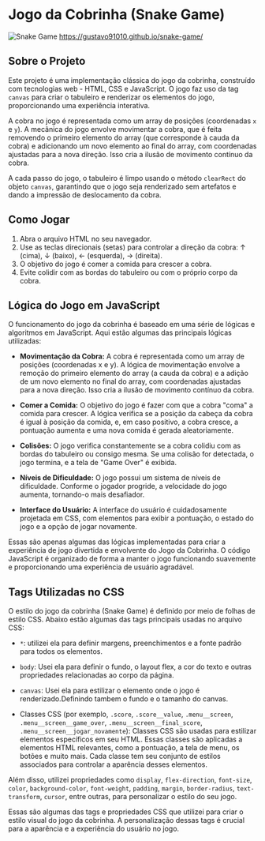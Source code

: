 # Jogo da Cobrinha (Snake Game)


![Snake Game]([[link_da_imagem_do_seu_jogo](https://universoretro.com.br/wp-content/uploads/2021/03/snake.jpg)])
https://gustavo91010.github.io/snake-game/
## Sobre o Projeto

Este projeto é uma implementação clássica do jogo da cobrinha, construído com tecnologias web - HTML, CSS e JavaScript. O jogo faz uso da tag `canvas` para criar o tabuleiro e renderizar os elementos do jogo, proporcionando uma experiência interativa.

A cobra no jogo é representada como um array de posições (coordenadas `x` e `y`). A mecânica do jogo envolve movimentar a cobra, que é feita removendo o primeiro elemento do array (que corresponde à cauda da cobra) e adicionando um novo elemento ao final do array, com coordenadas ajustadas para a nova direção. Isso cria a ilusão de movimento contínuo da cobra.

A cada passo do jogo, o tabuleiro é limpo usando o método `clearRect` do objeto `canvas`, garantindo que o jogo seja renderizado sem artefatos e dando a impressão de deslocamento da cobra.

## Como Jogar

1. Abra o arquivo HTML no seu navegador.
2. Use as teclas direcionais (setas) para controlar a direção da cobra: ↑ (cima), ↓ (baixo), ← (esquerda), → (direita). 
3. O objetivo do jogo é comer a comida para crescer a cobra.
4. Evite colidir com as bordas do tabuleiro ou com o próprio corpo da cobra.

## Lógica do Jogo em JavaScript

O funcionamento do jogo da cobrinha é baseado em uma série de lógicas e algoritmos em JavaScript. Aqui estão algumas das principais lógicas utilizadas:

- **Movimentação da Cobra:** A cobra é representada como um array de posições (coordenadas x e y). A lógica de movimentação envolve a remoção do primeiro elemento do array (a cauda da cobra) e a adição de um novo elemento no final do array, com coordenadas ajustadas para a nova direção. Isso cria a ilusão de movimento contínuo da cobra.

- **Comer a Comida:** O objetivo do jogo é fazer com que a cobra "coma" a comida para crescer. A lógica verifica se a posição da cabeça da cobra é igual à posição da comida, e, em caso positivo, a cobra cresce, a pontuação aumenta e uma nova comida é gerada aleatoriamente.

- **Colisões:** O jogo verifica constantemente se a cobra colidiu com as bordas do tabuleiro ou consigo mesma. Se uma colisão for detectada, o jogo termina, e a tela de "Game Over" é exibida.

- **Níveis de Dificuldade:** O jogo possui um sistema de níveis de dificuldade. Conforme o jogador progride, a velocidade do jogo aumenta, tornando-o mais desafiador.

- **Interface do Usuário:** A interface do usuário é cuidadosamente projetada em CSS, com elementos para exibir a pontuação, o estado do jogo e a opção de jogar novamente.

Essas são apenas algumas das lógicas implementadas para criar a experiência de jogo divertida e envolvente do Jogo da Cobrinha. O código JavaScript é organizado de forma a manter o jogo funcionando suavemente e proporcionando uma experiência de usuário agradável.

## Tags Utilizadas no CSS

O estilo do jogo da cobrinha (Snake Game) é definido por meio de folhas de estilo CSS. Abaixo estão algumas das tags principais usadas no arquivo CSS:

- `*`: utilizei ela para definir margens, preenchimentos e a fonte padrão para todos os elementos.

- `body`: Usei ela para definir o fundo, o layout flex, a cor do texto e outras propriedades relacionadas ao corpo da página.

- `canvas`: Usei ela para estilizar o elemento onde o jogo é renderizado.Definindo tambem o fundo e o tamanho do canvas.

- Classes CSS (por exemplo, `.score`, `.score__value`, `.menu__screen`, `.menu__screen__game_over`, `.menu__screen__final_score`, `.menu__screen__jogar_novamente`): Classes CSS são usadas para estilizar elementos específicos em seu HTML. Essas classes são aplicadas a elementos HTML relevantes, como a pontuação, a tela de menu, os botões e muito mais. Cada classe tem seu conjunto de estilos associados para controlar a aparência desses elementos.

Além disso, utilizei propriedades como `display`, `flex-direction`, `font-size`, `color`, `background-color`, `font-weight`, `padding`, `margin`, `border-radius`, `text-transform`, `cursor`, entre outras, para personalizar o estilo do seu jogo.

Essas são algumas das tags e propriedades CSS que utilizei para criar o estilo visual do jogo da cobrinha. A personalização dessas tags é crucial para a aparência e a experiência do usuário no jogo.


